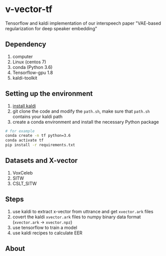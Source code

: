 # v-vector-tf

Tensorflow and kaldi implementation of our interspeech paper "VAE-based regularization for deep speaker embedding"

## Dependency

1. computer
2. Linux (centos 7)
3. conda (Python 3.6)
4. Tensorflow-gpu 1.8
5. kaldi-toolkit

## Setting up the environment

1. [install kaldi](https://github.com/kaldi-asr/kaldi)
2. git clone the code and modify the `path.sh`, make sure that `path.sh` contains your kaldi path
3. create a conda environment and install the necessary Python package

```bash
# for example
conda create -n tf python=3.6
conda activate tf
pip install -r requirements.txt
```

## Datasets and X-vector

1. VoxCeleb
2. SITW
3. CSLT_SITW

## Steps

1. use kaldi to extract x-vector from uttrance and get `xvector.ark` files
2. covert the kaldi `xvector.ark` files to numpy binary data format (`xvector.ark` -> `xvector.npz`)
3. use tensorflow to train a model
4. use kaldi recipes to calculate EER

## About
